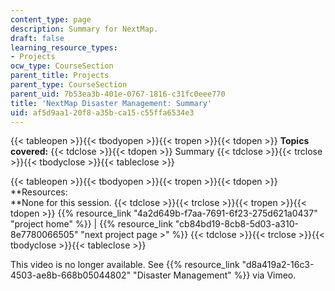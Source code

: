 ```yaml
---
content_type: page
description: Summary for NextMap.
draft: false
learning_resource_types:
- Projects
ocw_type: CourseSection
parent_title: Projects
parent_type: CourseSection
parent_uid: 7b53ea3b-401e-0767-1816-c31fc0eee770
title: 'NextMap Disaster Management: Summary'
uid: af5d9aa1-20f8-a35b-ca15-c55ffa6534e3
---
```

{{< tableopen >}}{{< tbodyopen >}}{{< tropen >}}{{< tdopen >}}
**Topics covered:**
{{< tdclose >}}{{< tdopen >}}
Summary
{{< tdclose >}}{{< trclose >}}{{< tbodyclose >}}{{< tableclose >}}

{{< tableopen >}}{{< tbodyopen >}}{{< tropen >}}{{< tdopen >}}
\*\*Resources:   
\*\*None for this session.
{{< tdclose >}}{{< trclose >}}{{< tropen >}}{{< tdopen >}}
{{% resource_link "4a2d649b-f7aa-7691-6f23-275d621a0437" "project home" %}} | {{% resource_link "cb84bd19-8cb8-5d03-a310-8e7780066505" "next project page >" %}}
{{< tdclose >}}{{< trclose >}}{{< tbodyclose >}}{{< tableclose >}}

This video is no longer available. See {{% resource_link "d8a419a2-16c3-4503-ae8b-668b05044802" "Disaster Management" %}} via Vimeo.